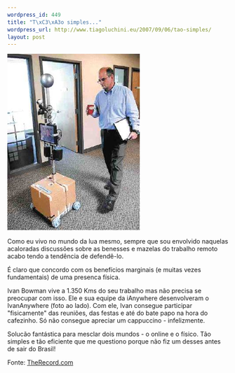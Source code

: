 ```yaml
--- 
wordpress_id: 449
title: "T\xC3\xA3o simples..."
wordpress_url: http://www.tiagoluchini.eu/2007/09/06/tao-simples/
layout: post
---
```

![IvanAnywhere](/wp-content/uploads/2007/09/ivananywhere.jpg)

Como eu vivo no mundo da lua mesmo, sempre que sou envolvido naquelas acaloradas discussões sobre as benesses e mazelas do trabalho remoto acabo tendo a tendência de defendê-lo.

É claro que concordo com os benefícios marginais (e muitas vezes fundamentais) de uma presenca física.

Ivan Bowman vive a 1.350 Kms do seu trabalho mas não precisa se preocupar com isso. Ele e sua equipe da iAnywhere desenvolveram o IvanAnywhere (foto ao lado). Com ele, Ivan consegue participar "fisicamente" das reuniões, das festas e até do bate papo na hora do cafezinho. Só não consegue apreciar um cappuccino - infelizmente.

Solucão fantástica para mesclar dois mundos - o online e o físico. Tão simples e tão eficiente que me questiono porque não fiz um desses antes de sair do Brasil!

Fonte: [TheRecord.com](http://news.therecord.com/Business/article/236315)
